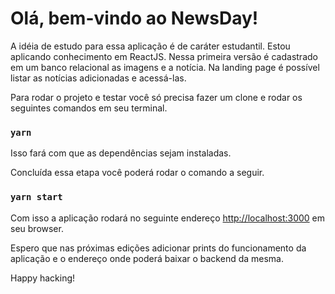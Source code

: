 # Olá, bem-vindo ao NewsDay!

A idéia de estudo para essa aplicação é de caráter estudantil. Estou aplicando conhecimento em ReactJS. Nessa primeira versão é cadastrado em um banco relacional as imagens e a notícia. Na landing page é possível listar as notícias adicionadas e acessá-las. 

Para rodar o projeto e testar você só precisa fazer um clone e rodar os seguintes comandos em seu terminal.

### `yarn`

Isso fará com que as dependências sejam instaladas.

Concluída essa etapa você poderá rodar o comando a seguir.

### `yarn start`

Com isso a aplicação rodará no seguinte endereço 
[http://localhost:3000](http://localhost:3000) em seu browser.

Espero que nas próximas edições adicionar prints do funcionamento da aplicação e o endereço onde poderá baixar o backend da mesma.

Happy hacking!
